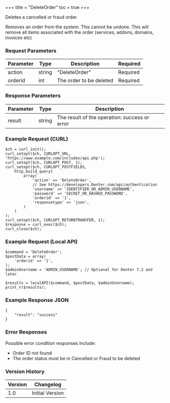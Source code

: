 +++
title = "DeleteOrder"
toc = true
+++

Deletes a cancelled or fraud order.

Removes an order from the system. This cannot be undone. This will remove all items associated with the order (services, addons, domains, invoices etc)

### Request Parameters

| Parameter | Type | Description | Required |
| --------- | ---- | ----------- | -------- |
| action | string | "DeleteOrder" | Required |
| orderid | int | The order to be deleted | Required |

### Response Parameters

| Parameter | Type | Description |
| --------- | ---- | ----------- |
| result | string | The result of the operation: success or error |


### Example Request (CURL)

```
$ch = curl_init();
curl_setopt($ch, CURLOPT_URL, 'https://www.example.com/includes/api.php');
curl_setopt($ch, CURLOPT_POST, 1);
curl_setopt($ch, CURLOPT_POSTFIELDS,
    http_build_query(
        array(
            'action' => 'DeleteOrder',
            // See https://developers.Denter.com/api/authentication
            'username' => 'IDENTIFIER_OR_ADMIN_USERNAME',
            'password' => 'SECRET_OR_HASHED_PASSWORD',
            'orderid' => '1',
            'responsetype' => 'json',
        )
    )
);
curl_setopt($ch, CURLOPT_RETURNTRANSFER, 1);
$response = curl_exec($ch);
curl_close($ch);
```


### Example Request (Local API)

```
$command = 'DeleteOrder';
$postData = array(
    'orderid' => '1',
);
$adminUsername = 'ADMIN_USERNAME'; // Optional for Denter 7.2 and later

$results = localAPI($command, $postData, $adminUsername);
print_r($results);
```


### Example Response JSON

```
{
    "result": "success"
}
```


### Error Responses

Possible error condition responses include:

* Order ID not found
* The order status must be in Cancelled or Fraud to be deleted


### Version History

| Version | Changelog |
| ------- | --------- |
| 1.0 | Initial Version |
